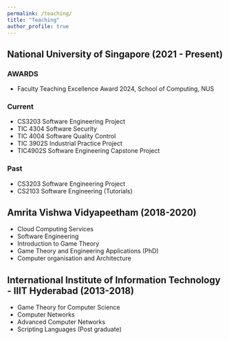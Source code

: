 ```yaml
---
permalink: /teaching/
title: "Teaching"
author_profile: true
---
```


## National University of Singapore (2021 - Present)

### AWARDS
* Faculty Teaching Excellence Award 2024, School of Computing, NUS

### Current

  * CS3203 Software Engineering Project
  * TIC 4304 Software Security
  * TIC 4004 Software Quality Control
  * TIC 3902S Industrial Practice Project
  * TIC4902S Software Engineering Capstone Project

### Past

 * CS3203 Software Engineering Project 
 * CS2103 Software Engineering (Tutorials)

## Amrita Vishwa Vidyapeetham (2018-2020)
   
  * Cloud Computing Services
  * Software Engineering
  * Introduction to Game Theory
  * Game Theory and Engineering Applications (PhD)
  * Computer organisation and Architecture 

## International Institute of Information Technology - IIIT Hyderabad (2013-2018)
   
  * Game Theory for Computer Science
  * Computer Networks
  * Advanced Computer Networks 
  * Scripting Languages (Post graduate)

